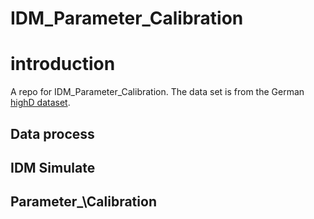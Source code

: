 # IDM_Parameter_Calibration

# introduction

A repo for IDM_Parameter_Calibration. The data set is from the German [highD dataset](https://levelxdata.com/highd-dataset/).

## Data process

## IDM Simulate

## Parameter_\Calibration